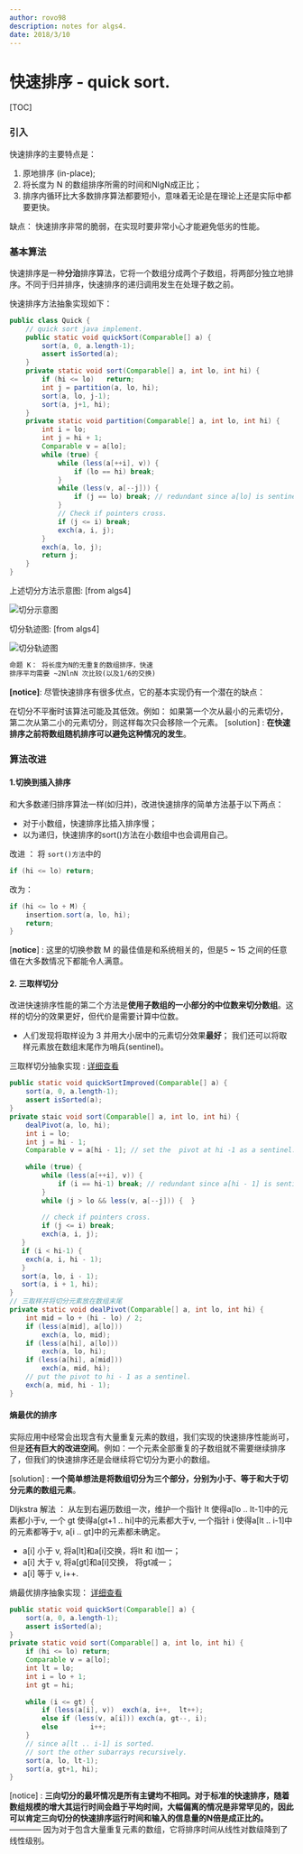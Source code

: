 ```yaml
---
author: rovo98
description: notes for algs4.
date: 2018/3/10
---
```


# 快速排序 - quick sort.

[TOC]

### 引入

快速排序的主要特点是：

1. 原地排序 (in-place);
2. 将长度为 N 的数组排序所需的时间和NlgN成正比；
3. 排序内循环比大多数排序算法都要短小，意味着无论是在理论上还是实际中都要更快。

缺点：
	快速排序非常的脆弱，在实现时要非常小心才能避免低劣的性能。
    
### 基本算法

快速排序是一种**分治**排序算法，它将一个数组分成两个子数组，将两部分独立地排序。不同于归并排序，快速排序的递归调用发生在处理子数之前。

快速排序方法抽象实现如下：

```java
public class Quick {
	// quick sort java implement.
	public static void quickSort(Comparable[] a) {
    	sort(a, 0, a.length-1);
        assert isSorted(a);
    }
    private static void sort(Comparable[] a, int lo, int hi) {
    	if (hi <= lo)	return;
		int j = partition(a, lo, hi);
        sort(a, lo, j-1);
        sort(a, j+1, hi);
    }
    private static void partition(Comparable[] a, int lo, int hi) {
    	int i = lo;
        int j = hi + 1;
        Comparable v = a[lo];
        while (true) {
        	while (less(a[++i], v)) {
            	if (lo == hi) break;
            }
            while (less(v, a[--j])) {
            	if (j == lo) break; // redundant since a[lo] is sentinel.
            }
            // Check if pointers cross.
            if (j <= i)	break;
            exch(a, i, j);
        }
        exch(a, lo, j);
        return j;
    }
}
```

上述切分方法示意图: [from algs4]

![切分示意图](https://github.com/rovo98/ds-and-algs/blob/master/images/sorting/quickSort_partition_1.png)

切分轨迹图: [from algs4]

![切分轨迹图](https://github.com/rovo98/ds-and-algs/blob/master/images/sorting/quickSort_partition_2.png)


```txt
命题 K： 将长度为N的无重复的数组排序，快速
排序平均需要 ~2NlnN 次比较(以及1/6的交换)
```

**[notice]**: 尽管快速排序有很多优点，它的基本实现仍有一个潜在的缺点：

在切分不平衡时该算法可能及其低效。例如： 如果第一个次从最小的元素切分，第二次从第二小的元素切分，则这样每次只会移除一个元素。
[solution] : **在快速排序之前将数组随机排序可以避免这种情况的发生**。

### 算法改进

#### 1.切换到插入排序

和大多数递归排序算法一样(如归并)，改进快速排序的简单方法基于以下两点：

- 对于小数组，快速排序比插入排序慢；
- 以为递归，快速排序的sort()方法在小数组中也会调用自己。

改进 ： 将 ```sort()方法```中的
```java
if (hi <= lo) return;
```
改为：
```java
if (hi <= lo + M) {
	insertion.sort(a, lo, hi);
    return;
}
```
[**notice**] : 这里的切换参数 M 的最佳值是和系统相关的，但是5 ~ 15 之间的任意值在大多数情况下都能令人满意。

#### 2. 三取样切分

改进快速排序性能的第二个方法是**使用子数组的一小部分的中位数来切分数组**。这样的切分的效果更好，但代价是需要计算中位数。

- 人们发现将取样设为 3 并用大小居中的元素切分效果**最好**； 我们还可以将取样元素放在数组末尾作为哨兵(sentinel)。

三取样切分抽象实现 : [详细查看](https://github.com/rovo98/ds-and-algs/blob/master/ds/sorting/exercises/QuickSortImprovedTwo.java)

```java
public static void quickSortImproved(Comparable[] a) {
	sort(a, 0, a.length-1);
    assert isSorted(a);
}
private staic void sort(Comparable[] a, int lo, int hi) {
	dealPivot(a, lo, hi);
    int i = lo;
    int j = hi - 1;
    Comparable v = a[hi - 1]; // set the  pivot at hi -1 as a sentinel.
    
    while (true) {
    	while (less(a[++i], v)) {
        	if (i == hi-1) break; // redundant since a[hi - 1] is sentinel.
        }
        while (j > lo && less(v, a[--j])) {  }
        
       	// check if pointers cross.
        if (j <= i) break;
        exch(a, i, j);
   }
   if (i < hi-1) {
   	exch(a, i, hi - 1);
   }
   sort(a, lo, i - 1);
   sort(a, i + 1, hi);
}
// 三取样并将切分元素放在数组末尾
private static void dealPivot(Comparable[] a, int lo, int hi) {
	int mid = lo + (hi - lo) / 2;
    if (less(a[mid], a[lo]))
    	exch(a, lo, mid);
    if (less(a[hi], a[lo]))
    	exch(a, lo, hi);
	if (less(a[hi], a[mid]))
    	exch(a, mid, hi);
    // put the pivot to hi - 1 as a sentinel.
    exch(a, mid, hi - 1);
}
```

#### 熵最优的排序

实际应用中经常会出现含有大量重复元素的数组，我们实现的快速排序性能尚可，但是**还有巨大的改进空间**。例如：一个元素全部重复的子数组就不需要继续排序了，但我们的快速排序还是会继续将它切分为更小的数组。

[solution] : **一个简单想法是将数组切分为三个部分，分别为小于、等于和大于切分元素的数组元素**。

DIjkstra 解法 ： 从左到右遍历数组一次，维护一个指针 lt 使得a[lo .. lt-1]中的元素都小于v, 一个 gt 使得a[gt+1 .. hi]中的元素都大于v, 一个指针 i 使得a[lt .. i-1]中的元素都等于v, a[i .. gt]中的元素都未确定。

- a[i] 小于 v, 将a[lt]和a[i]交换，将lt 和 i加一；
- a[i] 大于 v, 将a[gt]和a[i]交换， 将gt减一；
- a[i] 等于 v, i++.

熵最优排序抽象实现： [详细查看](https://github.com/rovo98/ds-and-algs/blob/master/ds/sorting/exercises/Quick3Ways.java)

```java
public static void quickSort(Comparable[] a) {
	sort(a, 0, a.length-1);
    assert isSorted(a);
}
private static void sort(Comparable[] a, int lo, int hi) {
	if (hi <= lo) return;
    Comparable v = a[lo];
    int lt = lo;
    int i = lo + 1;
    int gt = hi;
    
    while (i <= gt) {
    	if (less(a[i], v)) 	exch(a, i++,  lt++);
        else if (less(v, a[i]))	exch(a, gt--, i);
        else 		i++;
    }
    // since a[lt .. i-1] is sorted.
    // sort the other subarrays recursively.
    sort(a, lo, lt-1);
    sort(a, gt+1, hi);
}
```


[notice] : **三向切分的最坏情况是所有主键均不相同。**对于标准的快速排序，随着数组规模的增大其运行时间会趋于平均时间，大幅偏离的情况是非常罕见的，因此可以肯定**三向切分的快速排序运行时间和输入的信息量的N倍是成正比的。** ———— 因为对于包含大量重复元素的数组，它将排序时间从线性对数级降到了线性级别。





